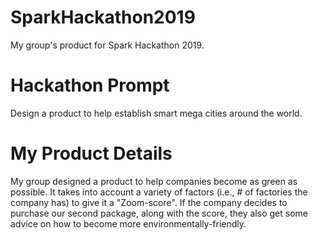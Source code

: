# SparkHackathon2019
My group's product for Spark Hackathon 2019.

# Hackathon Prompt
Design a product to help establish smart mega cities around the world.

# My Product Details
My group designed a product to help companies become as green as possible. It takes into account a variety of factors (i.e., # of factories the company has) to give it a "Zoom-score". If the company decides to purchase our second package, along with the score, they also get some advice on how to become more environmentally-friendly.
